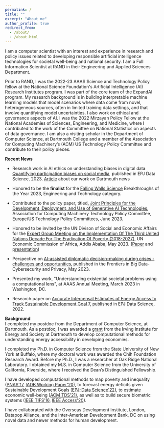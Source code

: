 ```yaml
---
permalink: /
title: ""
excerpt: "About me"
author_profile: true
redirect_from: 
  - /about/
  - /about.html
---
```

I am a computer scientist with an interest and experience in research and policy issues related to developing responsible artificial intelligence technologies for societal well-being and national security. I am a Full Information Scientist at RAND in their Engineering and Applied Sciences Department. 

Prior to RAND, I was the 2022-23 AAAS Science and Technology Policy fellow at the National Science Foundation's Artificial Intelligence (AI) Research Institutes program. I was part of the core team of the ExpandAI program. My research background is in building interpretable machine learning models that model scenarios where data come from novel, heterogeneous sources, often in limited training data settings, and that involve quantifying model uncertainties. I also work on ethical and governance aspects of AI. I was the 2022 Mirzayan Policy Fellow at the National Academies of Sciences, Engineering, and Medicine, where I contributed to the work of the Committee on National Statistics on aspects of data governance. I am also a visiting scholar in the Department of Computer Science, at Dartmouth College and a member of the Association for Computing Machinery’s (ACM) US Technology Policy Committee and contribute to their policy pieces.

<b> Recent News</b>
* Research work in AI ethics on understanding biases in digital data <a href="https://epjdatascience.springeropen.com/articles/10.1140/epjds/s13688-023-00405-6">Quantifying participation biases on social media</a>, published in EPJ Data Science, 2023. <a href="https://home.dartmouth.edu/news/2023/09/defining-participation-bias-social-media">Article</a> about our work on Dartmouth news 

* Honored to be the <b>finalist</b> for the <a href="https://falling-walls.com/science-summit/finalists/">Falling Walls Science</a> Breakthroughs of the Year 2023, Engineering and Technology category.

* Contributed to the policy paper, titled, <a href="https://www.acm.org/binaries/content/assets/public-policy/ustpc-approved-generative-ai-principles">Joint Principles for the Development, Deployment, and Use of Generative AI Technologies</a>, Association for Computing Machinery Technology Policy Committee, Europe/US Technology Policy Committees, June 2023.

* Honored to be invited by the UN Divison of Social and Economic Affairs for the <a href="https://social.desa.un.org/events/egm-third-un-decade-eradication-poverty">Expert Group Meeting on the Implementation Of The Third United Nations Decade For The Eradication Of Poverty (2018-2027)</a>, UN Economic Commission of Africa, Addis Ababa, May 2023. (<a href="https://social.desa.un.org/sites/default/files/inline-files/POKHRIYAL_Paper.rev_.pdf">Paper</a> and <a href="https://social.desa.un.org/sites/default/files/inline-files/Neeti%20Pokhriyal_PPT.rev_.pdf">presentation</a>)

* Perspective on <a href="https://www.frontiersin.org/articles/10.3389/fdata.2023.1183313/full">AI-assisted diplomatic decision-making during crises - challenges and opportunities</a>, published in the Frontiers in Big Data-Cybersecurity and Privacy, May 2023.

* Presented my work, "Understanding existential societal problems using a computational lens", at AAAS Annual Meeting, March 2023 in Washington, DC.

* Research paper on <a href="https://epjdatascience.springeropen.com/articles/10.1140/epjds/s13688-022-00371-5">Accurate Intercensal Estimates of Energy Access to Track Sustainable Development Goal 7</a>, published in EPJ Data Science, 2022. 

<b>Background</b>  
I completed my postdoc from the Department of Computer Science, at Dartmouth. As a postdoc, I was awarded a <a href="https://irving.dartmouth.edu/research/funding-faculty-and-researchers/funded-projects/mapping-country-wide-energy-access-majority">grant</a> from the Irving Institute for Energy and Society at Dartmouth to develop computational methods for understanding energy accessibility in developing economies. 

I completed my Ph.D. in Computer Science from the State University of New York at Buffalo, where my doctoral work was awarded the Chih Foundation Research Award. Before my Ph.D., I was a researcher at Oak Ridge National Laboratory. I obtained my M.S. in Computer Science from the University of California, Riverside, where I received the Dean’s Distinguished Fellowship. 

I have developed computational methods to map poverty and inequality (<a href="https://www.pnas.org/content/114/46/E9783">PNAS'17</a>, <a href="https://publications.iadb.org/en/estimating-and-forecasting-income-poverty-and-inequality-in-haiti-using-satellite-imagery-and-mobile-phone-data">IADB Working Paper'20</a>), to forecast energy deficits given Sustainable Development Goals (<a href="https://epjdatascience.springeropen.com/articles/10.1140/epjds/s13688-022-00371-5">EPJ-Data Science'22</a>), to estimate economic well-being (<a href="https://dl.acm.org/doi/10.1145/3498332">ACM TDS'21)</a>, as well as to build secure biometric systems (<a href="assets/docs/ieee_tifs.pdf">IEEE TIFS'16</a>, <a href="https://ieeexplore.ieee.org/document/9157880">IEEE Access'20</a>). 

I have collaborated with the Overseas Development Institute, London, Datapop Alliance, and the Inter-American Development Bank, DC on using novel data and newer methods for human development.


